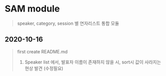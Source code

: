 SAM module
=============
> speaker, category, session 별 연자리스트 통합 모듈

2020-10-16
-------------
> first create README.md
> 1. Speaker list 에서, 발표자 이름이 존재하지 않을 시, sort시 값이 사라지는 현상 발견 (수정필요)
